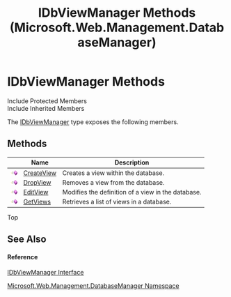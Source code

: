 ﻿---
title: IDbViewManager Methods (Microsoft.Web.Management.DatabaseManager)
TOCTitle: IDbViewManager Methods
ms:assetid: Methods.T:Microsoft.Web.Management.DatabaseManager.IDbViewManager
ms:mtpsurl: https://msdn.microsoft.com/en-us/library/microsoft.web.management.databasemanager.idbviewmanager_methods(v=VS.90)
ms:contentKeyID: 20476749
ms.date: 05/02/2012
mtps_version: v=VS.90
---

# IDbViewManager Methods

Include Protected Members  
Include Inherited Members  

The [IDbViewManager](idbviewmanager-interface-microsoft-web-management-databasemanager.md) type exposes the following members.

## Methods

<table>
<thead>
<tr class="header">
<th> </th>
<th>Name</th>
<th>Description</th>
</tr>
</thead>
<tbody>
<tr class="odd">
<td><img src="images/Dd565996.pubmethod(en-us,VS.90).gif" title="Public method" alt="Public method" /></td>
<td><a href="idbviewmanager-createview-method-microsoft-web-management-databasemanager.md">CreateView</a></td>
<td>Creates a view within the database.</td>
</tr>
<tr class="even">
<td><img src="images/Dd565996.pubmethod(en-us,VS.90).gif" title="Public method" alt="Public method" /></td>
<td><a href="idbviewmanager-dropview-method-microsoft-web-management-databasemanager.md">DropView</a></td>
<td>Removes a view from the database.</td>
</tr>
<tr class="odd">
<td><img src="images/Dd565996.pubmethod(en-us,VS.90).gif" title="Public method" alt="Public method" /></td>
<td><a href="idbviewmanager-editview-method-microsoft-web-management-databasemanager.md">EditView</a></td>
<td>Modifies the definition of a view in the database.</td>
</tr>
<tr class="even">
<td><img src="images/Dd565996.pubmethod(en-us,VS.90).gif" title="Public method" alt="Public method" /></td>
<td><a href="idbviewmanager-getviews-method-microsoft-web-management-databasemanager.md">GetViews</a></td>
<td>Retrieves a list of views in a database.</td>
</tr>
</tbody>
</table>


Top

## See Also

#### Reference

[IDbViewManager Interface](idbviewmanager-interface-microsoft-web-management-databasemanager.md)

[Microsoft.Web.Management.DatabaseManager Namespace](microsoft-web-management-databasemanager-namespace.md)

